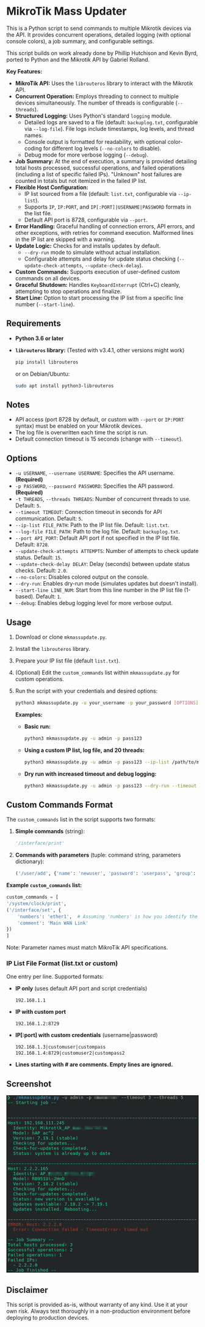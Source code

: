 # MikroTik Mass Updater
This is a Python script to send commands to multiple Mikrotik devices via the API. It provides concurrent operations, detailed logging (with optional console colors), a job summary, and configurable settings.

This script builds on work already done by Phillip Hutchison and Kevin Byrd, ported to Python and the Mikrotik API by Gabriel Rolland.

**Key Features:**

*   **MikroTik API:** Uses the `librouteros` library to interact with the Mikrotik API.
*   **Concurrent Operation:** Employs threading to connect to multiple devices simultaneously. The number of threads is configurable (`--threads`).
*   **Structured Logging:** Uses Python's standard `logging` module.
    *   Detailed logs are saved to a file (default: `backuplog.txt`, configurable via `--log-file`). File logs include timestamps, log levels, and thread names.
    *   Console output is formatted for readability, with optional color-coding for different log levels (`--no-colors` to disable).
    *   Debug mode for more verbose logging (`--debug`).
*   **Job Summary:** At the end of execution, a summary is provided detailing total hosts processed, successful operations, and failed operations (including a list of specific failed IPs). "Unknown" host failures are counted in totals but not itemized in the failed IP list.
*   **Flexible Host Configuration:**
    *   IP list sourced from a file (default: `list.txt`, configurable via `--ip-list`).
    *   Supports `IP`, `IP:PORT`, and `IP[:PORT]|USERNAME|PASSWORD` formats in the list file.
    *   Default API port is 8728, configurable via `--port`.
*   **Error Handling:** Graceful handling of connection errors, API errors, and other exceptions, with retries for command execution. Malformed lines in the IP list are skipped with a warning.
*   **Update Logic:** Checks for and installs updates by default.
    *   `--dry-run` mode to simulate without actual installation.
    *   Configurable attempts and delay for update status checking (`--update-check-attempts`, `--update-check-delay`).
*   **Custom Commands:** Supports execution of user-defined custom commands on all devices.
*   **Graceful Shutdown:** Handles `KeyboardInterrupt` (Ctrl+C) cleanly, attempting to stop operations and finalize.
*   **Start Line:** Option to start processing the IP list from a specific line number (`--start-line`).

## Requirements

*   **Python 3.6 or later**
*   **`librouteros` library:** (Tested with v3.4.1, other versions might work)

    ```bash
    pip install librouteros
    ```

    or on Debian/Ubuntu:

    ```bash
    sudo apt install python3-librouteros
    ```

## Notes

*   API access (port 8728 by default, or custom with `--port` or `IP:PORT` syntax) must be enabled on your Mikrotik devices.
*   The log file is overwritten each time the script is run.
*   Default connection timeout is 15 seconds (change with `--timeout`).

## Options

*   `-u USERNAME`, `--username USERNAME`: Specifies the API username. **(Required)**
*   `-p PASSWORD`, `--password PASSWORD`: Specifies the API password. **(Required)**
*   `-t THREADS`, `--threads THREADS`: Number of concurrent threads to use. Default: `5`.
*   `--timeout TIMEOUT`: Connection timeout in seconds for API communication. Default: `5`.
*   `--ip-list FILE_PATH`: Path to the IP list file. Default: `list.txt`.
*   `--log-file FILE_PATH`: Path to the log file. Default: `backuplog.txt`.
*   `--port API_PORT`: Default API port if not specified in the IP list file. Default: `8728`.
*   `--update-check-attempts ATTEMPTS`: Number of attempts to check update status. Default: `15`.
*   `--update-check-delay DELAY`: Delay (seconds) between update status checks. Default: `2.0`.
*   `--no-colors`: Disables colored output on the console.
*   `--dry-run`: Enables dry-run mode (simulates updates but doesn't install).
*   `--start-line LINE_NUM`: Start from this line number in the IP list file (1-based). Default: `1`.
*   `--debug`: Enables debug logging level for more verbose output.

## Usage

1.  Download or clone `mkmassupdate.py`.
2.  Install the `librouteros` library.
3.  Prepare your IP list file (default `list.txt`).
4.  (Optional) Edit the `custom_commands` list within `mkmassupdate.py` for custom operations.
5.  Run the script with your credentials and desired options:

    ```bash
    python3 mkmassupdate.py -u your_username -p your_password [OPTIONS]
    ```

    **Examples:**

    *   **Basic run:**
        ```bash
        python3 mkmassupdate.py -u admin -p pass123
        ```

    *   **Using a custom IP list, log file, and 20 threads:**
        ```bash
        python3 mkmassupdate.py -u admin -p pass123 --ip-list /path/to/my_routers.txt --log-file /tmp/mikrotik_update.log -t 20
        ```

    *   **Dry run with increased timeout and debug logging:**
        ```bash
        python3 mkmassupdate.py -u admin -p pass123 --dry-run --timeout 30 --debug
        ```

## Custom Commands Format

The `custom_commands` list in the script supports two formats:

1.  **Simple commands** (string):
    ```python
    '/interface/print'
    ```
2.  **Commands with parameters** (tuple: command string, parameters dictionary):
    ```python
    ('/user/add', {'name': 'newuser', 'password': 'userpass', 'group': 'read'})
    ```

**Example `custom_commands` list:**

```python
custom_commands = [
'/system/clock/print',
('/interface/set', {
	'numbers': 'ether1',  # Assuming 'numbers' is how you identify the interface
	'comment': 'Main WAN Link'
})
]
```
Note: Parameter names must match MikroTik API specifications.

### IP List File Format (list.txt or custom)

One entry per line. Supported formats:

*   **IP only** (uses default API port and script credentials)
    ```
    192.168.1.1
    ```

*   **IP with custom port**
    ```
    192.168.1.2:8729
    ```

*   **IP[:port] with custom credentials** (username|password)
    ```
    192.168.1.3|customuser|custompass
    192.168.1.4:8729|customuser2|custompass2
    ```

*   **Lines starting with # are comments. Empty lines are ignored.**


## Screenshot
![ScreenShot](./screenshot.png)

## Disclaimer

This script is provided as-is, without warranty of any kind. Use it at your own risk. Always test thoroughly in a non-production environment before deploying to production devices.
